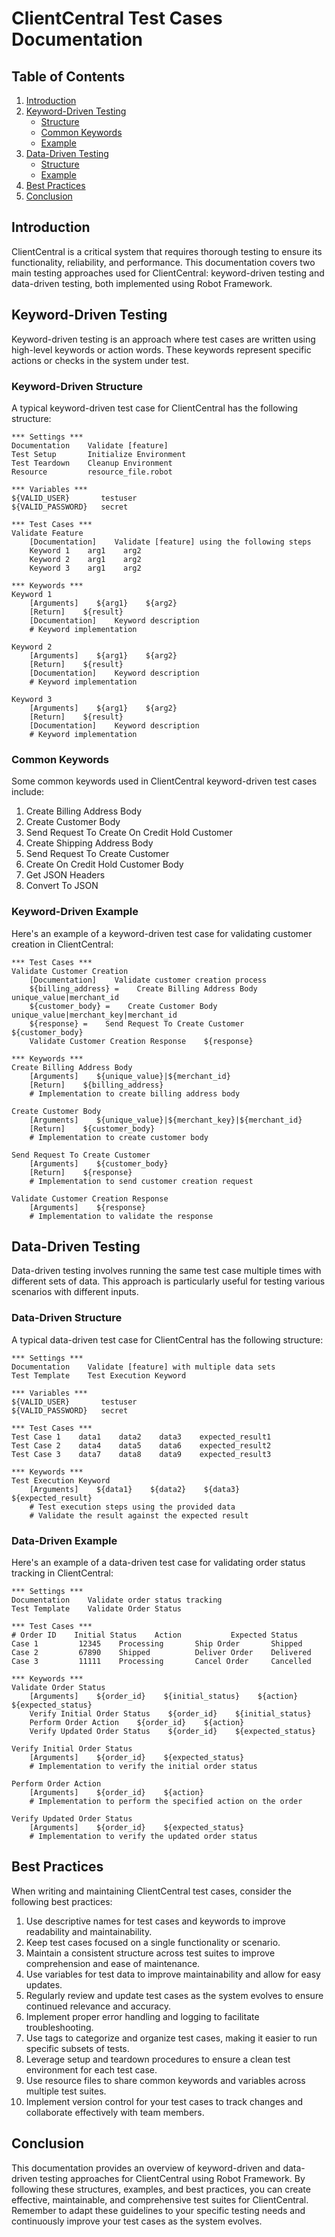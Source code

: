 # ClientCentral Test Cases Documentation

## Table of Contents
1. [Introduction](#introduction)
2. [Keyword-Driven Testing](#keyword-driven-testing)
   - [Structure](#keyword-driven-structure)
   - [Common Keywords](#common-keywords)
   - [Example](#keyword-driven-example)
3. [Data-Driven Testing](#data-driven-testing)
   - [Structure](#data-driven-structure)
   - [Example](#data-driven-example)
4. [Best Practices](#best-practices)
5. [Conclusion](#conclusion)

## Introduction

ClientCentral is a critical system that requires thorough testing to ensure its functionality, reliability, and performance. This documentation covers two main testing approaches used for ClientCentral: keyword-driven testing and data-driven testing, both implemented using Robot Framework.

## Keyword-Driven Testing

Keyword-driven testing is an approach where test cases are written using high-level keywords or action words. These keywords represent specific actions or checks in the system under test.

### Keyword-Driven Structure

A typical keyword-driven test case for ClientCentral has the following structure:

```robot
*** Settings ***
Documentation    Validate [feature]
Test Setup       Initialize Environment
Test Teardown    Cleanup Environment
Resource         resource_file.robot

*** Variables ***
${VALID_USER}       testuser
${VALID_PASSWORD}   secret

*** Test Cases ***
Validate Feature
    [Documentation]    Validate [feature] using the following steps
    Keyword 1    arg1    arg2
    Keyword 2    arg1    arg2
    Keyword 3    arg1    arg2

*** Keywords ***
Keyword 1
    [Arguments]    ${arg1}    ${arg2}
    [Return]    ${result}
    [Documentation]    Keyword description
    # Keyword implementation

Keyword 2
    [Arguments]    ${arg1}    ${arg2}
    [Return]    ${result}
    [Documentation]    Keyword description
    # Keyword implementation

Keyword 3
    [Arguments]    ${arg1}    ${arg2}
    [Return]    ${result}
    [Documentation]    Keyword description
    # Keyword implementation
```

### Common Keywords

Some common keywords used in ClientCentral keyword-driven test cases include:

1. Create Billing Address Body
2. Create Customer Body
3. Send Request To Create On Credit Hold Customer
4. Create Shipping Address Body
5. Send Request To Create Customer
6. Create On Credit Hold Customer Body
7. Get JSON Headers
8. Convert To JSON

### Keyword-Driven Example

Here's an example of a keyword-driven test case for validating customer creation in ClientCentral:

```robot
*** Test Cases ***
Validate Customer Creation
    [Documentation]    Validate customer creation process
    ${billing_address} =    Create Billing Address Body    unique_value|merchant_id
    ${customer_body} =    Create Customer Body    unique_value|merchant_key|merchant_id
    ${response} =    Send Request To Create Customer    ${customer_body}
    Validate Customer Creation Response    ${response}

*** Keywords ***
Create Billing Address Body
    [Arguments]    ${unique_value}|${merchant_id}
    [Return]    ${billing_address}
    # Implementation to create billing address body

Create Customer Body
    [Arguments]    ${unique_value}|${merchant_key}|${merchant_id}
    [Return]    ${customer_body}
    # Implementation to create customer body

Send Request To Create Customer
    [Arguments]    ${customer_body}
    [Return]    ${response}
    # Implementation to send customer creation request

Validate Customer Creation Response
    [Arguments]    ${response}
    # Implementation to validate the response
```

## Data-Driven Testing

Data-driven testing involves running the same test case multiple times with different sets of data. This approach is particularly useful for testing various scenarios with different inputs.

### Data-Driven Structure

A typical data-driven test case for ClientCentral has the following structure:

```robot
*** Settings ***
Documentation    Validate [feature] with multiple data sets
Test Template    Test Execution Keyword

*** Variables ***
${VALID_USER}       testuser
${VALID_PASSWORD}   secret

*** Test Cases ***
Test Case 1    data1    data2    data3    expected_result1
Test Case 2    data4    data5    data6    expected_result2
Test Case 3    data7    data8    data9    expected_result3

*** Keywords ***
Test Execution Keyword
    [Arguments]    ${data1}    ${data2}    ${data3}    ${expected_result}
    # Test execution steps using the provided data
    # Validate the result against the expected result
```

### Data-Driven Example

Here's an example of a data-driven test case for validating order status tracking in ClientCentral:

```robot
*** Settings ***
Documentation    Validate order status tracking
Test Template    Validate Order Status

*** Test Cases ***
# Order ID    Initial Status    Action           Expected Status
Case 1         12345    Processing       Ship Order       Shipped
Case 2         67890    Shipped          Deliver Order    Delivered
Case 3         11111    Processing       Cancel Order     Cancelled

*** Keywords ***
Validate Order Status
    [Arguments]    ${order_id}    ${initial_status}    ${action}    ${expected_status}
    Verify Initial Order Status    ${order_id}    ${initial_status}
    Perform Order Action    ${order_id}    ${action}
    Verify Updated Order Status    ${order_id}    ${expected_status}

Verify Initial Order Status
    [Arguments]    ${order_id}    ${expected_status}
    # Implementation to verify the initial order status

Perform Order Action
    [Arguments]    ${order_id}    ${action}
    # Implementation to perform the specified action on the order

Verify Updated Order Status
    [Arguments]    ${order_id}    ${expected_status}
    # Implementation to verify the updated order status
```

## Best Practices

When writing and maintaining ClientCentral test cases, consider the following best practices:

1. Use descriptive names for test cases and keywords to improve readability and maintainability.
2. Keep test cases focused on a single functionality or scenario.
3. Maintain a consistent structure across test suites to improve comprehension and ease of maintenance.
4. Use variables for test data to improve maintainability and allow for easy updates.
5. Regularly review and update test cases as the system evolves to ensure continued relevance and accuracy.
6. Implement proper error handling and logging to facilitate troubleshooting.
7. Use tags to categorize and organize test cases, making it easier to run specific subsets of tests.
8. Leverage setup and teardown procedures to ensure a clean test environment for each test case.
9. Use resource files to share common keywords and variables across multiple test suites.
10. Implement version control for your test cases to track changes and collaborate effectively with team members.

## Conclusion

This documentation provides an overview of keyword-driven and data-driven testing approaches for ClientCentral using Robot Framework. By following these structures, examples, and best practices, you can create effective, maintainable, and comprehensive test suites for ClientCentral. Remember to adapt these guidelines to your specific testing needs and continuously improve your test cases as the system evolves.